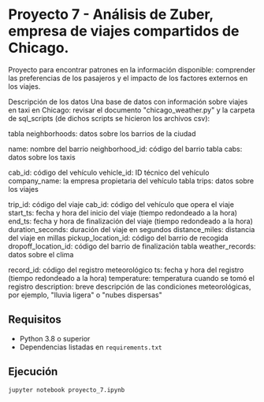 # Proyecto 7 - Análisis de Zuber, empresa de viajes compartidos de Chicago. 

Proyecto para encontrar patrones en la información disponible: comprender las preferencias de los pasajeros y el impacto de los factores externos en los viajes.

Descripción de los datos
Una base de datos con información sobre viajes en taxi en Chicago: revisar el documento "chicago_weather.py" y la carpeta de sql_scripts (de dichos scripts se hicieron los archivos csv):

tabla neighborhoods: datos sobre los barrios de la ciudad

name: nombre del barrio
neighborhood_id: código del barrio
tabla cabs: datos sobre los taxis

cab_id: código del vehículo
vehicle_id: ID técnico del vehículo
company_name: la empresa propietaria del vehículo
tabla trips: datos sobre los viajes

trip_id: código del viaje
cab_id: código del vehículo que opera el viaje
start_ts: fecha y hora del inicio del viaje (tiempo redondeado a la hora)
end_ts: fecha y hora de finalización del viaje (tiempo redondeado a la hora)
duration_seconds: duración del viaje en segundos
distance_miles: distancia del viaje en millas
pickup_location_id: código del barrio de recogida
dropoff_location_id: código del barrio de finalización
tabla weather_records: datos sobre el clima

record_id: código del registro meteorológico
ts: fecha y hora del registro (tiempo redondeado a la hora)
temperature: temperatura cuando se tomó el registro
description: breve descripción de las condiciones meteorológicas, por ejemplo, "lluvia ligera" o "nubes dispersas"

## Requisitos
- Python 3.8 o superior
- Dependencias listadas en `requirements.txt`

## Ejecución
```bash
jupyter notebook proyecto_7.ipynb
